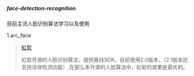 ##### face-detection-recognition

目前主流人脸识别算法学习以及使用

1.arc_face 
>[虹软](https://github.com/Jeffer-hua/arc_face_learn)
>
>虹软开源的人脸识别算法，提供离线SDK，目前使用2.0版本，（2.1版本还支持活体检测功能）,在那么多开源的人脸算法中，虹软的效果是最优的。
